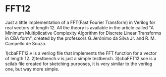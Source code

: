 # FFT12
Just a little implementation of a FFT(Fast Fourier Transform) in Verilog for real vectors of length 12. All the theory is available in the article called "A Minimum Multiplicative Complexity Algorithm
for Discrete Linear Transforms in CBA form", created by the professors G.Jerônimo da Silva Jr. and R. M. Campello de Souza.

1)cbaFFT12.v is a verilog file that implements the FFT function for a vector of length 12.
2)testbench.v is just a simple testbench.
3)cbaFFT12.sce is a scilab file created for sketching purposes, it is very similar to the verilog one, but way more simple.